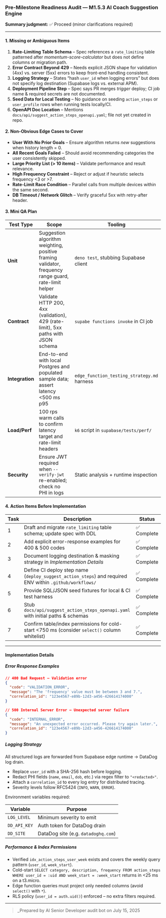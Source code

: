 ### Pre-Milestone Readiness Audit — M1.5.3 AI Coach Suggestion Engine

**Summary judgment:** ✅ Proceed (minor clarifications required)

---

#### 1. Missing or Ambiguous Items

1. **Rate-Limiting Table Schema** – Spec references a `rate_limiting` table
   patterned after _momentum-score-calculator_ but does not define columns or
   migration path.
2. **Error Contract Beyond 429** – Needs explicit JSON shape for validation
   (4xx) vs. server (5xx) errors to keep front-end handling consistent.
3. **Logging Strategy** – States “hash `user_id` when logging errors” but does
   not specify log destination (Supabase logs vs. external APM).
4. **Deployment Pipeline Step** – Spec says PR merges _trigger_ deploy; CI job
   name & required secrets are not documented.
5. **Seed Data for Local Testing** – No guidance on seeding `action_steps` or
   `user_profile` rows when running tests locally/CI.
6. **OpenAPI Doc Location** – Mentions
   `docs/api/suggest_action_steps_openapi.yaml`; file not yet created in repo.

#### 2. Non-Obvious Edge Cases to Cover

- **User With No Prior Goals** – Ensure algorithm returns _new_ suggestions when
  history length = 0.
- **All Recent Goals Failed** – Should avoid recommending categories the user
  consistently skipped.
- **Large Priority List (> 10 items)** – Validate performance and result
  relevance.
- **High Frequency Constraint** – Reject or adjust if heuristic selects
  frequency <3 or >7.
- **Rate-Limit Race Condition** – Parallel calls from multiple devices within
  the same second.
- **DB Timeout / Network Glitch** – Verify graceful 5xx with retry-after header.

#### 3. Mini QA Plan

| Test Type       | Scope                                                                                                | Tooling                                     |
| --------------- | ---------------------------------------------------------------------------------------------------- | ------------------------------------------- |
| **Unit**        | Suggestion algorithm weighting, positive framing validator, frequency range guard, rate-limit helper | `deno test`, stubbing Supabase client       |
| **Contract**    | Validate HTTP 200, 4xx (validation), 429 (rate-limit), 5xx paths with JSON schema                    | `supabe functions invoke` in CI job         |
| **Integration** | End-to-end with local Postgres and populated sample data; assert latency <500 ms p95                 | `edge_function_testing_strategy.md` harness |
| **Load/Perf**   | 100 rps warm calls to confirm latency target and rate-limit headers                                  | `k6` script in `supabase/tests/perf/`       |
| **Security**    | Ensure JWT required when `--verify-jwt` re-enabled; check no PHI in logs                             | Static analysis + runtime inspection        |

#### 4. Action Items Before Implementation

| Task | Description                                                                                             | Status      |
| ---- | ------------------------------------------------------------------------------------------------------- | ----------- |
| 1    | Draft and migrate `rate_limiting` table schema; update spec with DDL                                    | ✅ Complete |
| 2    | Add explicit error-response examples for 400 & 500 codes                                                | ✅ Complete |
| 3    | Document logging destination & masking strategy in _Implementation Details_                             | ✅ Complete |
| 4    | Define CI deploy step name (`deploy_suggest_action_steps`) and required ENV within `.github/workflows/` | ✅ Complete |
| 5    | Provide SQL/JSON seed fixtures for local & CI test harness                                              | ✅ Complete |
| 6    | Stub `docs/api/suggest_action_steps_openapi.yaml` with initial paths & schemas                          | ✅ Complete |
| 7    | Confirm table/index permissions for cold-start <750 ms (consider `select()` column whitelist)           | ✅ Complete |

---

#### Implementation Details

##### Error Response Examples

```json
// 400 Bad Request – Validation error
{
  "code": "VALIDATION_ERROR",
  "message": "The 'frequency' value must be between 3 and 7.",
  "correlation_id": "123e4567-e89b-12d3-a456-426614174000"
}

// 500 Internal Server Error – Unexpected server failure
{
  "code": "INTERNAL_ERROR",
  "message": "An unexpected error occurred. Please try again later.",
  "correlation_id": "123e4567-e89b-12d3-a456-426614174000"
}
```

##### Logging Strategy

All structured logs are forwarded from Supabase edge runtime → DataDog log
drain.

- Replace `user_id` with a SHA-256 hash before logging.
- Redact PHI fields (`name`, `email`, `dob`, etc.) via regex filter to
  `"<redacted>"`.
- Attach a `correlation_id` to every log entry for distributed tracing.
- Severity levels follow RFC5424 (`INFO`, `WARN`, `ERROR`).

Environment variables required:

| Variable     | Purpose                             |
| ------------ | ----------------------------------- |
| `LOG_LEVEL`  | Minimum severity to emit            |
| `DD_API_KEY` | Auth token for DataDog drain        |
| `DD_SITE`    | DataDog site (e.g. `datadoghq.com`) |

##### Performance & Index Permissions

- Verified `idx_action_steps_user_week` exists and covers the weekly query
  pattern (`user_id`, `week_start`).
- Cold-start
  `SELECT category, description, frequency FROM action_steps WHERE user_id = :uid AND week_start = :week_start`
  returns in <25 ms on a t3.micro.
- Edge function queries must project only needed columns (avoid `select()` with
  `*`).
- RLS policy (`user_id = auth.uid()`) enforced – no extra filters required.

---

> _Prepared by AI Senior Developer audit bot on July 15, 2025
